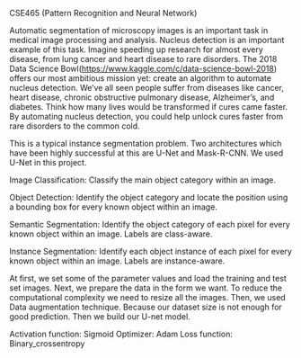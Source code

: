 CSE465 (Pattern Recognition and Neural Network)

Automatic segmentation of microscopy images is an important task in medical image processing and analysis. Nucleus detection is an important example of this task. Imagine speeding up research for almost every disease, from lung cancer and heart disease to rare disorders. The 2018 Data Science Bowl(https://www.kaggle.com/c/data-science-bowl-2018) offers our most ambitious mission yet: create an algorithm to automate nucleus detection. We’ve all seen people suffer from diseases like cancer, heart disease, chronic obstructive pulmonary disease, Alzheimer’s, and diabetes. Think how many lives would be transformed if cures came faster. By automating nucleus detection, you could help unlock cures faster from rare disorders to the common cold.

This is a typical instance segmentation problem. Two architectures which have been highly successful at this are U-Net and Mask-R-CNN. We used U-Net in this project.


Image Classification: Classify the main object category within an image.


Object Detection: Identify the object category and locate the position using a bounding box for every known object within an image.


Semantic Segmentation: Identify the object category of each pixel for every known object within an image. Labels are class-aware.


Instance Segmentation: Identify each object instance of each pixel for every known object within an image. Labels are instance-aware.


At first, we set some of the parameter values and load the training and test set images.
Next, we prepare the data in the form we want. To reduce the computational complexity we need to resize all the images. Then, we used Data augmentation technique. Because our dataset size is not enough for good prediction. Then we build our U-net model.


Activation function: Sigmoid
Optimizer: Adam
Loss function: Binary_crossentropy



